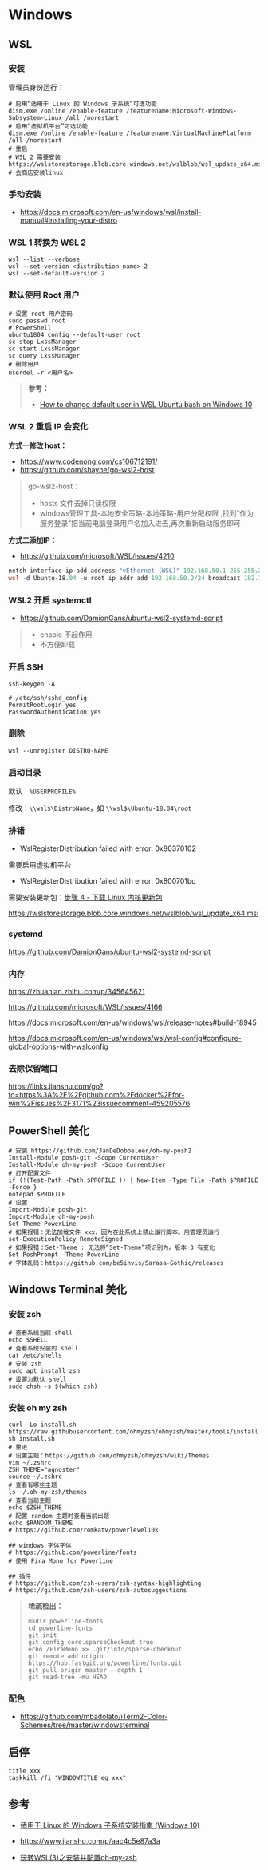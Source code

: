 # Windows

## WSL

### 安装

管理员身份运行：

```shell
# 启用“适用于 Linux 的 Windows 子系统”可选功能
dism.exe /online /enable-feature /featurename:Microsoft-Windows-Subsystem-Linux /all /norestart
# 启用“虚拟机平台”可选功能
dism.exe /online /enable-feature /featurename:VirtualMachinePlatform /all /norestart
# 重启
# WSL 2 需要安装
https://wslstorestorage.blob.core.windows.net/wslblob/wsl_update_x64.msi
# 去商店安装linux
```

### 手动安装

- https://docs.microsoft.com/en-us/windows/wsl/install-manual#installing-your-distro

### WSL 1 转换为 WSL 2

```shell
wsl --list --verbose
wsl --set-version <distribution name> 2
wsl --set-default-version 2
```

### 默认使用 Root 用户

```shell
# 设置 root 用户密码
sudo passwd root
# PowerShell
ubuntu1804 config --default-user root
sc stop LxssManager
sc start LxssManager
sc query LxssManager
# 删除用户
userdel -r <用户名>
```

> **参考：**
>
> - [How to change default user in WSL Ubuntu bash on Windows 10](https://askubuntu.com/questions/816732/how-to-change-default-user-in-wsl-ubuntu-bash-on-windows-10)

### WSL 2 重启 IP 会变化

**方式一修改 host：**

- https://www.codenong.com/cs106712191/
- https://github.com/shayne/go-wsl2-host

> go-wsl2-host：
>
> - hosts 文件去掉只读权限
> - windows管理工具-本地安全策略-本地策略-用户分配权限 ,找到“作为服务登录”把当前电脑登录用户名加入进去,再次重新启动服务即可

**方式二添加IP：**

- https://github.com/microsoft/WSL/issues/4210

```powershell
netsh interface ip add address "vEthernet (WSL)" 192.168.50.1 255.255.255.0
wsl -d Ubuntu-18.04 -u root ip addr add 192.168.50.2/24 broadcast 192.168.50.255 dev eth0 label eth0:1
```

### WSL2 开启 systemctl

- https://github.com/DamionGans/ubuntu-wsl2-systemd-script

> - enable 不起作用
> - 不方便卸载

### 开启 SSH

```shell
ssh-keygen -A

# /etc/ssh/sshd_config
PermitRootLogin yes
PasswordAuthentication yes
```

### 删除

```shell
wsl --unregister DISTRO-NAME
```

### 启动目录

默认：`%USERPROFILE%`

修改：`\\wsl$\DistroName`，如 `\\wsl$\Ubuntu-18.04\root`

### 排错

- WslRegisterDistribution failed with error: 0x80370102

需要启用虚拟机平台

- WslRegisterDistribution failed with error: 0x800701bc

需要安装更新包：[步骤 4 - 下载 Linux 内核更新包](https://docs.microsoft.com/zh-cn/windows/wsl/install-win10#step-4---download-the-linux-kernel-update-package)

https://wslstorestorage.blob.core.windows.net/wslblob/wsl_update_x64.msi

### systemd

https://github.com/DamionGans/ubuntu-wsl2-systemd-script

### 内存

https://zhuanlan.zhihu.com/p/345645621

https://github.com/microsoft/WSL/issues/4166

https://docs.microsoft.com/en-us/windows/wsl/release-notes#build-18945

https://docs.microsoft.com/en-us/windows/wsl/wsl-config#configure-global-options-with-wslconfig

### 去除保留端口

https://links.jianshu.com/go?to=https%3A%2F%2Fgithub.com%2Fdocker%2Ffor-win%2Fissues%2F3171%23issuecomment-459205576

## PowerShell 美化

```shell
# 安装 https://github.com/JanDeDobbeleer/oh-my-posh2
Install-Module posh-git -Scope CurrentUser
Install-Module oh-my-posh -Scope CurrentUser
# 打开配置文件
if (!(Test-Path -Path $PROFILE )) { New-Item -Type File -Path $PROFILE -Force }
notepad $PROFILE
# 设置
Import-Module posh-git
Import-Module oh-my-posh
Set-Theme PowerLine
# 如果报错：无法加载文件 xxx，因为在此系统上禁止运行脚本。用管理员运行
set-ExecutionPolicy RemoteSigned
# 如果报错：Set-Theme : 无法将“Set-Theme”项识别为。版本 3 有变化
Set-PoshPrompt -Theme PowerLine
# 字体乱码：https://github.com/be5invis/Sarasa-Gothic/releases
```

## Windows Terminal 美化

### 安装 zsh

```shell
# 查看系统当前 shell
echo $SHELL
# 查看系统安装的 shell
cat /etc/shells
# 安装 zsh
sudo apt install zsh
# 设置为默认 shell
sudo chsh -s $(which zsh)
```

### 安装 oh my zsh

```shell
curl -Lo install.sh https://raw.githubusercontent.com/ohmyzsh/ohmyzsh/master/tools/install.sh
sh install.sh
# 重进
# 设置主题：https://github.com/ohmyzsh/ohmyzsh/wiki/Themes
vim ~/.zshrc
ZSH_THEME="agnoster"
source ~/.zshrc
# 查看有哪些主题
ls ~/.oh-my-zsh/themes
# 查看当前主题
echo $ZSH_THEME
# 配置 random 主题时查看当前出题
echo $RANDOM_THEME
# https://github.com/romkatv/powerlevel10k

## windows 字体字体
# https://github.com/powerline/fonts
# 使用 Fira Mono for Powerline

## 插件
# https://github.com/zsh-users/zsh-syntax-highlighting
# https://github.com/zsh-users/zsh-autosuggestions
```

> **稀疏检出：**
>
> ```shell
> mkdir powerline-fonts
> cd powerline-fonts
> git init
> git config core.sparseCheckout true
> echo /FiraMono >> .git/info/sparse-checkout
> git remote add origin https://hub.fastgit.org/powerline/fonts.git
> git pull origin master --depth 1
> git read-tree -mu HEAD
> ```

### 配色

- https://github.com/mbadolato/iTerm2-Color-Schemes/tree/master/windowsterminal

## 启停

```shell
title xxx
taskkill /fi "WINDOWTITLE eq xxx"
```

## 参考

- [适用于 Linux 的 Windows 子系统安装指南 (Windows 10)](https://docs.microsoft.com/zh-cn/windows/wsl/install-win10)

- https://www.jianshu.com/p/aac4c5e87a3a

- [玩转WSL(3)之安装并配置oh-my-zsh](https://zhuanlan.zhihu.com/p/199798102)